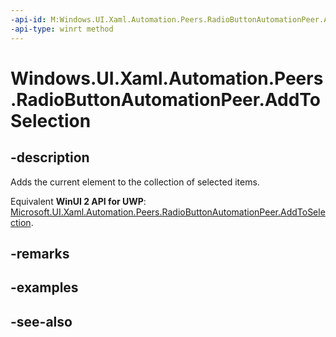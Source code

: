 ```yaml
---
-api-id: M:Windows.UI.Xaml.Automation.Peers.RadioButtonAutomationPeer.AddToSelection
-api-type: winrt method
---
```


<!-- Method syntax
public void AddToSelection()
-->

# Windows.UI.Xaml.Automation.Peers.RadioButtonAutomationPeer.AddToSelection

## -description
Adds the current element to the collection of selected items.

Equivalent **WinUI 2 API for UWP**: [Microsoft.UI.Xaml.Automation.Peers.RadioButtonAutomationPeer.AddToSelection](/windows/winui/api/microsoft.ui.xaml.automation.peers.radiobuttonautomationpeer.addtoselection).

## -remarks

## -examples

## -see-also
